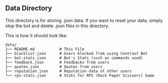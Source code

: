 ## Data Directory

This directory is for storing .json data. If you want to reset your data, simply stop the bot and delete .json files in this directory.

This is how it should look like:
```
data/
├── README.md           # This File
├── blacklist.json      # Users blocked from using Contrast Bot
├── bot-stats.json      # Bot's Stats (such as commands used)
├── feedback.json       # Feedbacks from users
├── quotes.json         # Quotes from users
├── reputation.json     # Reputation data of other users
└── rps-stats.json      # Stats for RPS (Rock Paper Scissors) Game
```